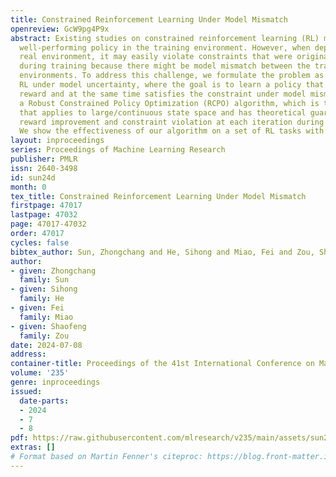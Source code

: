 ```yaml
---
title: Constrained Reinforcement Learning Under Model Mismatch
openreview: GcW9pg4P9x
abstract: Existing studies on constrained reinforcement learning (RL) may obtain a
  well-performing policy in the training environment. However, when deployed in a
  real environment, it may easily violate constraints that were originally satisfied
  during training because there might be model mismatch between the training and real
  environments. To address this challenge, we formulate the problem as constrained
  RL under model uncertainty, where the goal is to learn a policy that optimizes the
  reward and at the same time satisfies the constraint under model mismatch. We develop
  a Robust Constrained Policy Optimization (RCPO) algorithm, which is the first algorithm
  that applies to large/continuous state space and has theoretical guarantees on worst-case
  reward improvement and constraint violation at each iteration during the training.
  We show the effectiveness of our algorithm on a set of RL tasks with constraints.
layout: inproceedings
series: Proceedings of Machine Learning Research
publisher: PMLR
issn: 2640-3498
id: sun24d
month: 0
tex_title: Constrained Reinforcement Learning Under Model Mismatch
firstpage: 47017
lastpage: 47032
page: 47017-47032
order: 47017
cycles: false
bibtex_author: Sun, Zhongchang and He, Sihong and Miao, Fei and Zou, Shaofeng
author:
- given: Zhongchang
  family: Sun
- given: Sihong
  family: He
- given: Fei
  family: Miao
- given: Shaofeng
  family: Zou
date: 2024-07-08
address:
container-title: Proceedings of the 41st International Conference on Machine Learning
volume: '235'
genre: inproceedings
issued:
  date-parts:
  - 2024
  - 7
  - 8
pdf: https://raw.githubusercontent.com/mlresearch/v235/main/assets/sun24d/sun24d.pdf
extras: []
# Format based on Martin Fenner's citeproc: https://blog.front-matter.io/posts/citeproc-yaml-for-bibliographies/
---
```


